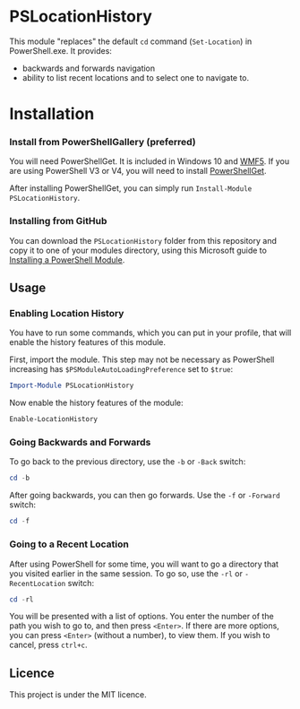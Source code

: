 # PSLocationHistory

This module "replaces" the default `cd` command (`Set-Location`) in PowerShell.exe.  It provides:

* backwards and forwards navigation
* ability to list recent locations and to select one to navigate to.

# Installation

### Install from PowerShellGallery (preferred)

You will need PowerShellGet.  It is included in Windows 10 and [WMF5](http://go.microsoft.com/fwlink/?LinkId=398175). If you are using PowerShell V3 or V4, you will need to install [PowerShellGet](https://www.microsoft.com/en-us/download/details.aspx?id=49186).

After installing PowerShellGet, you can simply run `Install-Module PSLocationHistory`.

### Installing from GitHub

You can download the `PSLocationHistory` folder from this repository and copy it to one of your modules directory, using this Microsoft guide to [Installing a PowerShell Module][ms].

[ms]: https://msdn.microsoft.com/en-us/library/dd878350(v=vs.85).aspx


## Usage

### Enabling Location History

You have to run some commands, which you can put in your profile, that will enable the history features of this module.

First, import the module.  This step may not be necessary as PowerShell increasing has `$PSModuleAutoLoadingPreference` set to `$true`:

```powershell
Import-Module PSLocationHistory
```

Now enable the history features of the module:

```powershell
Enable-LocationHistory
```

### Going Backwards and Forwards

To go back to the previous directory, use the `-b` or `-Back` switch:

```powershell
cd -b
```

After going backwards, you can then go forwards.  Use the `-f` or `-Forward` switch:

```powershell
cd -f
```

### Going to a Recent Location

After using PowerShell for some time, you will want to go a directory that you visited earlier in the same session.  To go so, use the `-rl` or `-RecentLocation` switch:

```powershell
cd -rl
```

You will be presented with a list of options.  You enter the number of the path you wish to go to, and then press `<Enter>`.  If there are more options, you can press `<Enter>` (without a number), to view them.  If you wish to cancel, press `ctrl+c`.

## Licence

This project is under the MIT licence.
